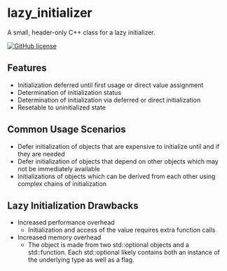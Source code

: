 # lazy_initializer

A small, header-only C++ class for a lazy initializer.

[![GitHub license](https://img.shields.io/badge/license-MIT-blue.svg)](https://raw.githubusercontent.com/jmitchell1982/lazy_initializer/master/LICENSE)

## Features

- Initialization deferred until first usage or direct value assignment
- Determination of initialization status
- Determination of initialization via deferred or direct initialization
- Resetable to uninitialized state

## Common Usage Scenarios

- Defer initialization of objects that are expensive to initialize until and if they are needed
- Defer initialization of objects that depend on other objects which may not be immediately available
- Initializations of objects which can be derived from each other using complex chains of initialization

## Lazy Initialization Drawbacks

- Increased performance overhead
  - Initialization and access of the value requires extra function calls
- Increased memory overhead
  - The object is made from two std::optional objects and a std::function. Each std::optional likely contains both an instance of the underlying type as well as a flag.
